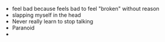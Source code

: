 - feel bad because feels bad to feel "broken" without reason
- slapping myself in the head
- Never really learn to stop talking
- Paranoid
- 
